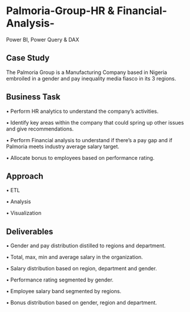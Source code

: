 # Palmoria-Group-HR & Financial-Analysis-
Power BI, Power Query &amp; DAX

## Case Study

The Palmoria Group is a Manufacturing Company based in Nigeria embroiled in a gender and pay inequality media fiasco in its 3 regions. 

## Business Task

•	Perform HR analytics to understand the company’s activities.

•	Identify key areas within the company that could spring up other issues and give recommendations. 

•	Perform Financial analysis to understand if there’s a pay gap and if Palmoria meets industry average salary target.

•	Allocate bonus to employees based on performance rating.

## Approach

•	ETL

•	Analysis

•	Visualization

## Deliverables

•	Gender and pay distribution distilled to regions and department.

•	Total, max, min and average salary in the organization.

•	Salary distribution based on region, department and gender.

•	Performance rating segmented by gender.

•	Employee salary band segmented by regions.

•	Bonus distribution based on gender, region and department.
